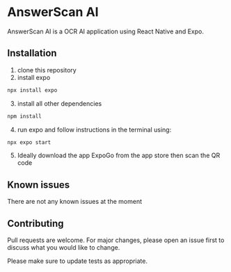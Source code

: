 # AnswerScan AI

AnswerScan AI is a OCR AI application using React Native and Expo.

## Installation

1. clone this repository
2. install expo
```bash
npx install expo
```
3. install all other dependencies
```bash
npm install 
```
4. run expo and follow instructions in the terminal using:

```bash
npx expo start 
```
5. Ideally download the app ExpoGo from the app store then scan the QR code
## Known issues
There are not any known issues at the moment



## Contributing

Pull requests are welcome. For major changes, please open an issue first
to discuss what you would like to change.

Please make sure to update tests as appropriate.

